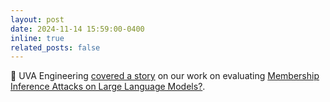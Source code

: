 ```yaml
---
layout: post
date: 2024-11-14 15:59:00-0400
inline: true
related_posts: false
---
```


:newspaper: UVA Engineering [covered a story](https://engineering.virginia.edu/news-events/news/common-way-test-leaks-large-language-models-may-be-flawed) on our work on evaluating [Membership Inference Attacks on Large Language Models?](https://arxiv.org/pdf/2402.07841).
